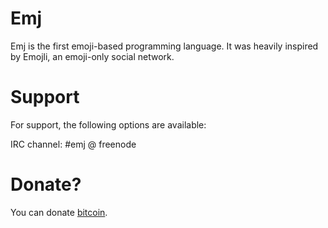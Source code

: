 # Emj
Emj is the first emoji-based programming language. It was heavily inspired by Emojli, an emoji-only social network.

# Support
For support, the following options are available:

IRC channel: #emj @ freenode

# Donate?

You can donate [bitcoin](https://soniex2.github.io/gh-uri.html#bitcoin:14hjC2fq2aJAbaEZK7jNYKZq9YfK5uzDRF?label=emj&message=Donation%20to%20the%20Emj%20Programming%20Language).
